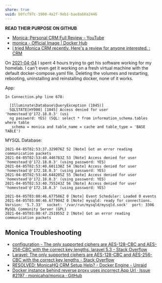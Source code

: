 ```yaml
---
share: true
uuid: b0fcf97c-1900-4a2f-9eb1-bae8ab6a2446
---
```

**READ THEIR PURPOSE ON GITHUB**


* [Monica: Personal CRM Full Review - YouTube](https://www.youtube.com/watch?v=X_203WziBZo)
* [monica - Official Image | Docker Hub](https://hub.docker.com/_/monica)
* [I tried Monica CRM recently. Here's a review for anyone interested. : CRM](https://old.reddit.com/r/CRM/comments/7885hk/i_tried_monica_crm_recently_heres_a_review_for/)

On [2021-04-04](/undefined) I spent 4 hours trying to get his software working for my homelab. I can't even get it working on a fresh virtual machine with the default docker-compose.yaml file. Deleting the volumes and restarting, rebooting, uninstalling and reinstalling docker, none of it works.

App:

    In Connection.php line 678:
                                                                                   
      [Illuminate\Database\QueryException (1045)]                                  
      SQLSTATE[HY000] [1045] Access denied for user 'homestead'@'172.18.0.3' (usi  
      ng password: YES) (SQL: select * from information_schema.tables where table  
      _schema = monica and table_name = cache and table_type = 'BASE TABLE')       

MYSQL Database:

    
    2021-04-05T02:53:37.329076Z 52 [Note] Got an error reading communication packets
    2021-04-05T02:53:40.446783Z 53 [Note] Access denied for user 'homestead'@'172.18.0.3' (using password: YES)
    2021-04-05T02:53:40.601138Z 54 [Note] Access denied for user 'homestead'@'172.18.0.3' (using password: YES)
    2021-04-05T02:53:40.648205Z 55 [Note] Access denied for user 'homestead'@'172.18.0.3' (using password: YES)
    2021-04-05T02:53:40.755243Z 56 [Note] Access denied for user 'homestead'@'172.18.0.3' (using password: YES)

    2021-04-05T03:00:46.677586Z 0 [Note] Event Scheduler: Loaded 0 events
    2021-04-05T03:00:46.677904Z 0 [Note] mysqld: ready for connections.
    Version: '5.7.33'  socket: '/var/run/mysqld/mysqld.sock'  port: 3306  MySQL Community Server (GPL)
    2021-04-05T03:00:47.251955Z 2 [Note] Got an error reading communication packets

Monica Troubleshooting
----------------------

* [configuration - The only supported ciphers are AES-128-CBC and AES-256-CBC with the correct key lengths. laravel 5.3 - Stack Overflow](https://stackoverflow.com/questions/39693312/the-only-supported-ciphers-are-aes-128-cbc-and-aes-256-cbc-with-the-correct-key)
* [Laravel: The only supported ciphers are AES-128-CBC and AES-256-CBC with the correct key lengths - Stack Overflow](https://stackoverflow.com/questions/44619357/laravel-the-only-supported-ciphers-are-aes-128-cbc-and-aes-256-cbc-with-the-cor)
* [RESOLVED: MonicaHQ CRM Setup Help? - Docker Engine - Unraid](https://forums.unraid.net/topic/90947-resolved-monicahq-crm-setup-help/)
* [Docker instance behind reverse proxy uses incorrect App Url · Issue #2197 · monicahq/monica · GitHub](https://github.com/monicahq/monica/issues/2197)
